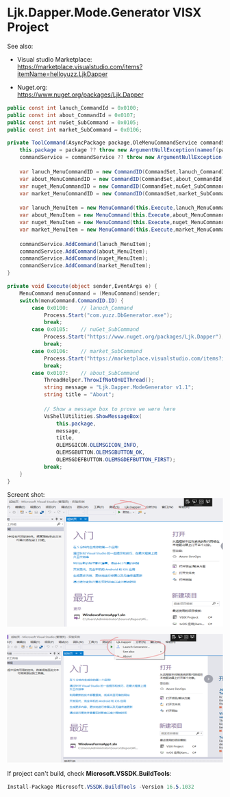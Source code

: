 # Ljk.Dapper.Mode.Generator VISX Project

See also:  
* Visual studio Marketplace:  
https://marketplace.visualstudio.com/items?itemName=helloyuzz.LjkDapper

* Nuget.org:  
https://www.nuget.org/packages/Ljk.Dapper

```csharp
public const int lanuch_CommandId = 0x0100;
public const int about_CommandId = 0x0107;
public const int nuGet_SubCommand = 0x0105;
public const int market_SubCommand = 0x0106;
```

```csharp
private ToolCommand(AsyncPackage package,OleMenuCommandService commandService) {
    this.package = package ?? throw new ArgumentNullException(nameof(package));
    commandService = commandService ?? throw new ArgumentNullException(nameof(commandService));

    var lanuch_MenuCommandID = new CommandID(CommandSet,lanuch_CommandId);
    var about_MenuCommandID = new CommandID(CommandSet,about_CommandId);
    var nuget_MenuCommandID = new CommandID(CommandSet,nuGet_SubCommand);
    var market_MenuCommandID = new CommandID(CommandSet,market_SubCommand);

    var lanuch_MenuItem = new MenuCommand(this.Execute,lanuch_MenuCommandID);
    var about_MenuItem = new MenuCommand(this.Execute,about_MenuCommandID);
    var nuget_MenuItem = new MenuCommand(this.Execute,nuget_MenuCommandID);
    var market_MenuItem = new MenuCommand(this.Execute,market_MenuCommandID);

    commandService.AddCommand(lanuch_MenuItem);
    commandService.AddCommand(about_MenuItem);
    commandService.AddCommand(nuget_MenuItem);
    commandService.AddCommand(market_MenuItem);
}
```

```csharp
private void Execute(object sender,EventArgs e) {
    MenuCommand menuCommand = (MenuCommand)sender;
    switch(menuCommand.CommandID.ID) {
        case 0x0100:    // lanuch_Command
            Process.Start("com.yuzz.DbGenerator.exe");
            break;
        case 0x0105:    // nuGet_SubCommand
            Process.Start("https://www.nuget.org/packages/Ljk.Dapper");
            break;
        case 0x0106:    // market_SubCommand
            Process.Start("https://marketplace.visualstudio.com/items?itemName=helloyuzz.LjkDapper");
            break;
        case 0x0107:    // about_SubCommand
            ThreadHelper.ThrowIfNotOnUIThread();                    
            string message = "Ljk.Dapper.ModeGenerator v1.1";
            string title = "About";

            // Show a message box to prove we were here
            VsShellUtilities.ShowMessageBox(
                this.package,
                message,
                title,
                OLEMSGICON.OLEMSGICON_INFO,
                OLEMSGBUTTON.OLEMSGBUTTON_OK,
                OLEMSGDEFBUTTON.OLEMSGDEFBUTTON_FIRST);
            break;
    }
}
```
Screent shot:  
<img src="https://github.com/helloyuzz/Ljk.Dapper.Mode.Generator/blob/master/Ljk.Dapper.Mode.Generator/Screenshot/pic1.png" width="600px" height="300px">

<img src="https://github.com/helloyuzz/Ljk.Dapper.Mode.Generator/blob/master/Ljk.Dapper.Mode.Generator/Screenshot/pic2.png" width="600px" height="300px">


If project can't build, check **Microsoft.VSSDK.BuildTools**:
```csharp
Install-Package Microsoft.VSSDK.BuildTools -Version 16.5.1032
```
